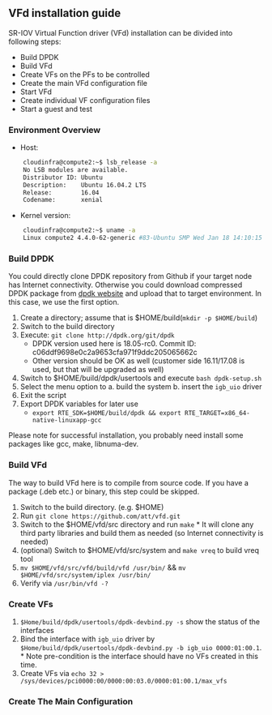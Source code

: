 ## VFd installation guide

SR-IOV Virtual Function driver (VFd) installation can be divided into following steps:

* Build DPDK
* Build VFd
* Create VFs on the PFs to be controlled
* Create the main VFd configuration file
* Start VFd
* Create individual VF configuration files
* Start a guest and test

### Environment Overview

* Host: 
```bash
    cloudinfra@compute2:~$ lsb_release -a
    No LSB modules are available.
    Distributor ID: Ubuntu
    Description:    Ubuntu 16.04.2 LTS
    Release:        16.04
    Codename:       xenial
```
* Kernel version: 
```bash
    cloudinfra@compute2:~$ uname -a
    Linux compute2 4.4.0-62-generic #83-Ubuntu SMP Wed Jan 18 14:10:15 UTC 2017 x86_64 x86_64 x86_64 GNU/Linux
```

### Build DPDK

You could directly clone DPDK repository from Github if your target node has Internet connectivity. Otherwise you could download compressed DPDK package from [dpdk website](http://www.dpdk.org) and upload that to target environment. In this case, we use the first option.

1. Create a directory; assume that is $HOME/build(`mkdir -p $HOME/build`)
2. Switch to the build directory
3. Execute: `git clone http://dpdk.org/git/dpdk`
      * DPDK version used here is 18.05-rc0. Commit ID: c06ddf9698e0c2a9653cfa971f9ddc205065662c
      * Other version should be OK as well (customer side 16.11/17.08 is used, but that will be upgraded as well)
4. Switch to $HOME/build/dpdk/usertools and execute `bash dpdk-setup.sh` 
5. Select the menu option to a. build the system b. insert the `igb_uio` driver
6. Exit the script
7. Export DPDK variables for later use
      * `export RTE_SDK=$HOME/build/dpdk && export RTE_TARGET=x86_64-native-linuxapp-gcc`

Please note for successful installation, you probably need install some packages like gcc, make, libnuma-dev.
      
### Build VFd

The way to build VFd here is to compile from source code. If you have a package (.deb etc.) or binary, this step could be skipped.

1. Switch to the build directory. (e.g. $HOME)
2. Run `git clone https://github.com/att/vfd.git`
3. Switch to the $HOME/vfd/src directory and run `make`
       * It will clone any third party libraries and build them as needed (so Internet connectivity is needed)
4. (optional) Switch to $HOME/vfd/src/system and `make vreq` to build vreq tool
5. `mv $HOME/vfd/src/vfd/build/vfd /usr/bin/` && `mv $HOME/vfd/src/system/iplex /usr/bin/`
6. Verify via `/usr/bin/vfd -?`

### Create VFs

1. `$Home/build/dpdk/usertools/dpdk-devbind.py -s` show the status of the interfaces
2. Bind the interface with `igb_uio` driver by `$Home/build/dpdk/usertools/dpdk-devbind.py -b igb_uio 0000:01:00.1`. 
       * Note pre-condition is the interface should have no VFs created in this time.
3. Create VFs via `echo 32 > /sys/devices/pci0000:00/0000:00:03.0/0000:01:00.1/max_vfs`

### Create The Main Configuration


